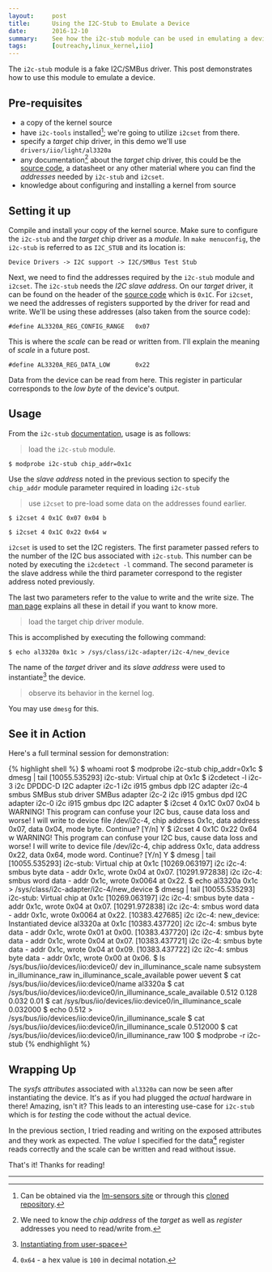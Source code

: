 ```yaml
---
layout:     post
title:      Using the I2C-Stub to Emulate a Device
date:       2016-12-10
summary:    See how the i2c-stub module can be used in emulating a device without having the hardware.
tags:       [outreachy,linux_kernel,iio]
---
```


The `i2c-stub` module is a fake I2C/SMBus driver. This post demonstrates how to use
this module to emulate a device.

## Pre-requisites

  * a copy of the kernel source
  * have `i2c-tools` installed[^1]; we're going to utilize `i2cset` from there.
  * specify a *target* chip driver, in this demo we'll use `drivers/iio/light/al3320a`
  * any documentation[^2] about the *target* chip driver, this could be the [source
    code](http://lxr.free-electrons.com/source/drivers/iio/light/al3320a.c), a datasheet
    or any other material where you can find the *addresses* needed by `i2c-stub` and
    `i2cset`.
  * knowledge about configuring and installing a kernel from source

## Setting it up

Compile and install your copy of the kernel source. Make sure to configure the
`i2c-stub` and the *target* chip driver as a *module*. In `make menuconfig`, the
`i2c-stub` is referred to as `I2C_STUB` and its location is:

`Device Drivers -> I2C support -> I2C/SMBus Test Stub`

Next, we need to find the addresses required by the `i2c-stub` module and `i2cset`.
The `i2c-stub` needs the *I2C slave address*. On our *target* driver, it can be
found on the header of the [source code](http://lxr.free-electrons.com/source/drivers/iio/light/al3320a.c)
which is `0x1C`. For `i2cset`, we need the addresses of registers supported by
the driver for read and write. We'll be using these addresses (also taken from
the source code):

`#define AL3320A_REG_CONFIG_RANGE	0x07`

This is where the *scale* can be read or written from. I'll explain the meaning
of *scale* in a future post.

`#define AL3320A_REG_DATA_LOW		0x22`

Data from the device can be read from here. This register in particular
corresponds to the *low byte* of the device's output.

## Usage

From the `i2c-stub` [documentation](https://github.com/torvalds/linux/blob/master/Documentation/i2c/i2c-stub), usage is as follows:

> load the `i2c-stub` module.

`$ modprobe i2c-stub chip_addr=0x1c`

Use the *slave address* noted in the previous section to specify the `chip_addr`
module parameter required in loading `i2c-stub`

> use `i2cset` to pre-load some data on the addresses found earlier.

`$ i2cset 4 0x1C 0x07 0x04 b`

`$ i2cset 4 0x1C 0x22 0x64 w`

`i2cset` is used to set the I2C registers. The first parameter passed refers to
the number of the I2C bus associated with `i2c-stub`. This number can be noted
by executing the `i2cdetect -l` command. The second parameter is the slave
address while the third parameter correspond to the register address noted
previously.

The last two parameters refer to the value to write and the write size. The [man page](https://linux.die.net/man/8/i2cset) explains all these in detail if you want to know more.


> load the target chip driver module.

This is accomplished by executing the following command:

`$ echo al3320a 0x1c > /sys/class/i2c-adapter/i2c-4/new_device`

The name of the *target* driver and its *slave address* were used to instantiate[^3]
the device.


> observe its behavior in the kernel log.

You may use `dmesg` for this.

## See it in Action

Here's a full terminal session for demonstration:

{% highlight shell %}
$ whoami
root
$ modprobe i2c-stub chip_addr=0x1c
$ dmesg | tail
[10055.535293] i2c-stub: Virtual chip at 0x1c
$ i2cdetect -l
i2c-3	i2c       	DPDDC-D                         	I2C adapter
i2c-1	i2c       	i915 gmbus dpb                  	I2C adapter
i2c-4	smbus     	SMBus stub driver               	SMBus adapter
i2c-2	i2c       	i915 gmbus dpd                  	I2C adapter
i2c-0	i2c       	i915 gmbus dpc                  	I2C adapter
$ i2cset 4 0x1C 0x07 0x04 b
WARNING! This program can confuse your I2C bus, cause data loss and worse!
I will write to device file /dev/i2c-4, chip address 0x1c, data address
0x07, data 0x04, mode byte.
Continue? [Y/n] Y
$ i2cset 4 0x1C 0x22 0x64 w
WARNING! This program can confuse your I2C bus, cause data loss and worse!
I will write to device file /dev/i2c-4, chip address 0x1c, data address
0x22, data 0x64, mode word.
Continue? [Y/n] Y
$ dmesg | tail
[10055.535293] i2c-stub: Virtual chip at 0x1c
[10269.063197] i2c i2c-4: smbus byte data - addr 0x1c, wrote 0x04 at 0x07.
[10291.972838] i2c i2c-4: smbus word data - addr 0x1c, wrote 0x0064 at 0x22.
$ echo al3320a 0x1c > /sys/class/i2c-adapter/i2c-4/new_device
$ dmesg | tail
[10055.535293] i2c-stub: Virtual chip at 0x1c
[10269.063197] i2c i2c-4: smbus byte data - addr 0x1c, wrote 0x04 at 0x07.
[10291.972838] i2c i2c-4: smbus word data - addr 0x1c, wrote 0x0064 at 0x22.
[10383.427685] i2c i2c-4: new_device: Instantiated device al3320a at 0x1c
[10383.437720] i2c i2c-4: smbus byte data - addr 0x1c, wrote 0x01 at 0x00.
[10383.437720] i2c i2c-4: smbus byte data - addr 0x1c, wrote 0x04 at 0x07.
[10383.437721] i2c i2c-4: smbus byte data - addr 0x1c, wrote 0x04 at 0x09.
[10383.437722] i2c i2c-4: smbus byte data - addr 0x1c, wrote 0x00 at 0x06.
$ ls /sys/bus/iio/devices/iio:device0/
dev		    in_illuminance_scale	    name   subsystem
in_illuminance_raw  in_illuminance_scale_available  power  uevent
$ cat /sys/bus/iio/devices/iio:device0/name
al3320a
$ cat /sys/bus/iio/devices/iio:device0/in_illuminance_scale_available
0.512 0.128 0.032 0.01
$ cat /sys/bus/iio/devices/iio:device0/in_illuminance_scale
0.032000
$ echo 0.512 > /sys/bus/iio/devices/iio:device0/in_illuminance_scale
$ cat /sys/bus/iio/devices/iio:device0/in_illuminance_scale
0.512000
$ cat /sys/bus/iio/devices/iio:device0/in_illuminance_raw
100
$ modprobe -r i2c-stub
{% endhighlight %}

## Wrapping Up

The *sysfs attributes* associated with `al3320a` can now be seen after
instantiating the device. It's as if you had plugged the *actual* hardware in
there! Amazing, isn't it? This leads to an interesting use-case for `i2c-stub`
which is for *testing* the code without the actual device.

In the previous section, I tried reading and writing on the exposed attributes
and they work as expected. The *value* I specified for the data[^4] register reads
correctly and the scale can be written and read without issue.

That's it! Thanks for reading!

---

[^1]: Can be obtained via the [lm-sensors site](http://www.lm-sensors.org/wiki/I2CTools) or through this [cloned repository](https://github.com/groeck/i2c-tools).
[^2]: We need to know the *chip address* of the *target* as well as *register* addresses you need to read/write from.
[^3]: [Instantiating from user-space](https://www.kernel.org/doc/Documentation/i2c/instantiating-devices)
[^4]: `0x64` - a hex value is `100` in decimal notation.
